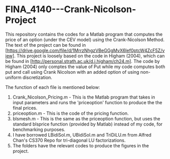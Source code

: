 # FINA_4140---Crank-Nicolson-Project
This repository contains the codes for a Matlab program that computes the price of an option (under the CEV model) using the Crank-Nicolson Method. The text of the project can be found in [https://drive.google.com/file/d/1MrrzNhgzVBeGGgMvX6Ief0ptcW4ZcF5Z/view]. This project is loosely based on the code in Higham (2004), which can be found in [http://personal.strath.ac.uk/d.j.higham/ch24.m]. The code by Higham (2004) only comptes the value of Put while my code computes both put and call using Crank Nicolson with an added option of using non-uniform discretization. 

The function of each file is mentioned below:

1. Crank_Nicolson_Pricing.m - This is the Matlab program that takes in input parameters and runs the 'priceoption' function to produce the the final prices. 
2. priceoption.m - This is the code of the pricing function. 
3. blsmesh.m - This is the same as the priceoption function, but uses the standard blsprice function (provided by Matlab) instead of my code, for benchmarking purposes. 
4. I have borrowed LBidiSol.m, UBidiSol.m and TriDiLU.m from Alfred Chan's CS370 Repo for tri-diagonal LU factorizations. 
5. The folders have the relevant codes to produce the figures in the project. 
